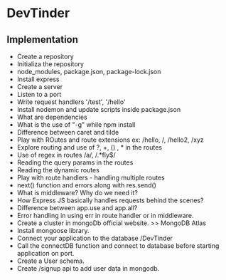 # DevTinder

## Implementation
- Create a repository
- Initializa the repository
- node_modules, package.json, package-lock.json
- Install express
- Create a server
- Listen to a port
- Write request handlers '/test', '/hello'
- Install nodemon and update scripts inside package.json
- What are dependencies
- What is the use of "-g" while npm install
- Difference between caret and tilde
- Play with ROutes and route extensions ex: /hello, /, /hello2, /xyz
- Explore routing and use of ?, +, () , * in the routes
- Use of regex in routes /a/, /.*fly$/
- Reading the query params in the routes
- Reading the dynamic routes
- Play with route handlers - handling multiple routes
- next() function and errors along with res.send()
- What is middleware? Why do we need it?
- How Express JS basically handles requests behind the scenes?
- Difference between app.use and app.all?
- Error handling in using err in route handler or in middleware.
- Create a cluster in mongoDb official website. >> MongoDB Atlas
- Install mongoose library.
- Connect your application to the database <connection-url>/DevTinder
- Call the connectDB function and connect to database before starting application on port.
- Create a User schema.
- Create /signup api to add user data in mongodb.
